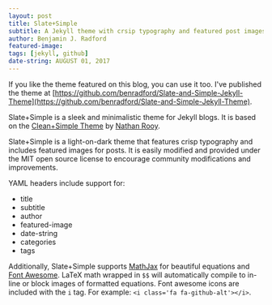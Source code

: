 ```yaml
---
layout: post
title: Slate+Simple
subtitle: A Jekyll theme with crsip typography and featured post images. 
author: Benjamin J. Radford
featured-image: 
tags: [jekyll, github]
date-string: AUGUST 01, 2017
---
```


If you like the theme featured on this blog, you can use it too. I've published the theme at [https://github.com/benradford/Slate-and-Simple-Jekyll-Theme](https://github.com/benradford/Slate-and-Simple-Jekyll-Theme).

Slate+Simple is a sleek and minimalistic theme for Jekyll blogs. It is based on the [Clean+Simple Theme](https://github.com/nathanrooy/Clean-and-Simple-Jekyll-Theme) by [Nathan Rooy](https://nathanrooy.github.io). 

Slate+Simple is a light-on-dark theme that features crisp typography and includes featured images for posts. It is easily modified and provided under the MIT open source license to encourage community modifications and improvements. 

YAML headers include support for:

* title
* subtitle
* author
* featured-image
* date-string
* categories
* tags

Additionally, Slate+Simple supports [MathJax](https://www.mathjax.org) for beautiful equations and [Font Awesome](http://fontawesome.io/icons/). LaTeX math wrapped in `$$` will automatically compile to in-line or block images of formatted equations. Font awesome icons are included with the `i` tag. For example: `<i class='fa fa-github-alt'></i>`.
